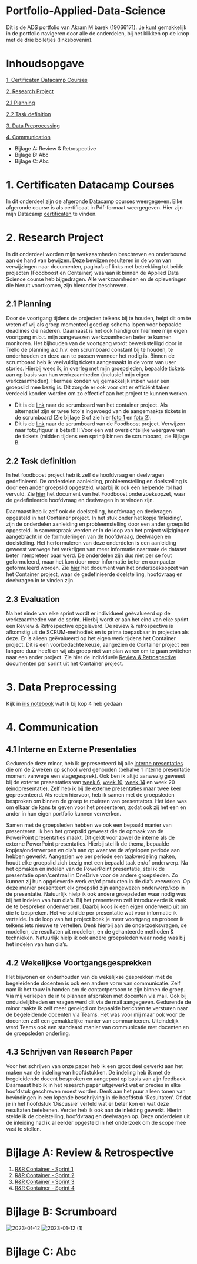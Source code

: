 # Portfolio-Applied-Data-Science
Dit is de ADS portfolio van Akram M'barek (19066171). Je kunt gemakkelijk in de portfolio navigeren door alle de onderdelen, bij het klikken op de knop met de drie bolletjes (linksbovenin). 

# Inhoudsopgave
[1. Certificaten Datacamp Courses](certificaten-datacamp-courses)  

[2. Research Project](research-project) 

[2.1 Planning](planning)

[2.2 Task definition](task-definition)

[3. Data Preprocessing](data-preprocessing)

[4. Communication](communication) 

- Bijlage A: Review & Retrospective
- Bijlage B: Abc
- Bijlage C: Abc


# 1. Certificaten Datacamp Courses
In dit onderdeel zijn de afgeronde Datacamp courses weergegeven. Elke afgeronde course is als certificaat in Pdf-formaat weergegeven. Hier zijn mijn Datacamp [certificaten](https://github.com/akram090/Portfolio-Applied-Data-Science/tree/main/Certficaten) te vinden.

# 2. Research Project
In dit onderdeel worden mijn werkzaamheden beschreven en onderbouwd aan de hand van bewijzen. Deze bewijzen resulteren in de vorm van verwijzingen naar documenten, pagina’s of links met betrekking tot beide projecten (Foodboost en Container) waaraan ik binnen de Applied Data Science course heb bijgedragen. Alle werkzaamheden en de opleveringen die hieruit voortkomen, zijn hieronder beschreven. 

## 2.1 Planning
Door de voortgang tijdens de projecten telkens bij te houden, helpt dit om te weten of wij als groep momenteel goed op schema lopen voor bepaalde deadlines die naderen. Daarnaast is het ook handig om hiermee mijn eigen voortgang m.b.t. mijn aangewezen werkzaamheden beter te kunnen monitoren. Het bijhouden van de voortgang wordt bewerkstelligd door in Trello de planning a.d.h.v. een scrumboard constant bij te houden, te onderhouden en deze aan te passen wanneer het nodig is. Binnen de scrumboard heb ik veelvuldig tickets aangemaakt in de vorm van user stories. Hierbij wees ik, in overleg met mijn groepsleden, bepaalde tickets aan op basis van hun werkzaamheden (inclusief mijn eigen werkzaamheden). Hiermee konden wij gemakkelijk inzien waar een groepslid mee bezig is. Dit zorgde er ook voor dat er efficiënt taken verdeeld konden worden om zo effectief aan het project te kunnen werken.
-	Dit is de [link](https://trello.com/invite/b/1gds5cFw/ATTIa3437b0ed173b1712f1af2c2c331c6ee64EDFC64/ads-container-project) naar de scrumboard van het container project. Als alternatief zijn er twee foto's ingevoegd van de aangemaakte tickets in de scrumboard (Zie bijlage B of zie hier [foto 1](https://github.com/akram090/Portfolio-Applied-Data-Science/blob/main/2023-01-12.png) en [foto 2](https://github.com/akram090/Portfolio-Applied-Data-Science/blob/main/2023-01-12%20(1).png)).
-	Dit is de [link](https://trello.com/invite/b/Ty22iopA/8e136287a9d1e50d2ddcb5670dc728f8/applied-data-science-foodboost-groep-4) naar de scrumboard van de Foodboost project. Verwijzen naar foto/figuur is beter!!!!!
Voor een wat overzichtelijke weergave van de tickets (midden tijdens een sprint) binnen de scrumboard, zie Bijlage B.

## 2.2 Task definition
In het foodboost project heb ik zelf de hoofdvraag en deelvragen gedefinieerd. De onderdelen aanleiding, probleemstelling en doelstelling is door een ander groepslid opgesteld, waarbij ik ook een helpende rol had vervuld. Zie [hier](https://github.com/akram090/Portfolio-Applied-Data-Science/blob/main/Onderzoeksopzet%20Foodboost%20project.md) het document van het Foodboost onderzoeksopzet, waar de gedefinieerde hoofdvraag en deelvragen in te vinden zijn.

Daarnaast heb ik zelf ook de doelstelling, hoofdvraag en deelvragen opgesteld in het Container project. In het stuk onder het kopje ‘Inleiding’, zijn de onderdelen aanleiding en probleemstelling door een ander groepslid opgesteld. In samenspraak werden er in de loop van het project wijzigingen aangebracht in de formuleringen van de hoofdvraag, deelvragen en doelstelling. Het herformuleren van deze onderdelen is een aanleiding geweest vanwege het verkrijgen van meer informatie naarmate de dataset beter interpreteer baar werd. De onderdelen zijn dus niet per se fout geformuleerd, maar het kon door meer informatie beter en compacter geformuleerd worden. Zie [hier](https://github.com/akram090/Portfolio-Applied-Data-Science/blob/main/Onderzoeksopzet%20Container%20Project.md) het document van het onderzoeksopzet van het Container project, waar de gedefinieerde doelstelling, hoofdvraag en deelvragen in te vinden zijn.

## 2.3 Evaluation
Na het einde van elke sprint wordt er individueel geëvalueerd op de werkzaamheden van de sprint. Hierbij wordt er aan het eind van elke sprint een Review & Retrospective opgeleverd. De review & retrospective is afkomstig uit de SCRUM-methodiek en is prima toepasbaar in projecten als deze. Er is alleen geëvalueerd op het eigen werk tijdens het Container project. Dit is een voorbedachte keuze, aangezien de Container project een langere duur heeft en wij als groep niet van plan waren om te gaan switchen naar een ander project. Zie hier de individuele [Review & Retrospective](https://github.com/akram090/Portfolio-Applied-Data-Science/tree/main/Review%20%26%20Retrospectives) documenten per sprint uit het Container project. 

# 3. Data Preprocessing
Kijk in [iris notebook](https://github.com/akram090/Portfolio-Applied-Data-Science/blob/main/Datascience%20notebooks/iris-classification-random-forest-Akram.ipynb) wat ik bij kop 4 heb gedaan

# 4. Communication
## 4.1 Interne en Externe Presentaties
Gedurende deze minor, heb ik gepresenteerd bij alle [interne presentaties](https://github.com/akram090/Portfolio-Applied-Data-Science/tree/main/Interne%20PowerPoint%20Presentaties) die om de 2 weken op school werd gehouden (behalve 1 interne presentatie moment vanwege een stagegesprek). Ook ben ik altijd aanwezig geweest bij de externe presentaties van [week 6](https://github.com/akram090/Portfolio-Applied-Data-Science/blob/main/Foodboost%20eindpresentatie.pptx), [week 10](https://github.com/akram090/Portfolio-Applied-Data-Science/blob/main/Externe%20presentatie%20week%2010%20groep%204.pptx), [week 14](https://github.com/akram090/Portfolio-Applied-Data-Science/blob/main/Externe%20presentatie%20week%2014%20groep%204.pptx) en week 20 (eindpresentatie). Zelf heb ik bij de externe presentaties maar twee keer gepresenteerd. Als reden hiervoor, heb ik samen met de groepsleden besproken om binnen de groep te rouleren van presentators. Het idee was om elkaar de kans te geven voor het presenteren, zodat ook zij het een en ander in hun eigen portfolio kunnen verwerken. 

Samen met de groepsleden hebben we ook een bepaald manier van presenteren. Ik ben het groepslid geweest die de opmaak van de PowerPoint presentaties maakt. Dit geldt voor zowel de interne als de externe PowerPoint presentaties. Hierbij stel ik de thema, bepaalde kopjes/onderwerpen en dia’s aan op waar we de afgelopen periode aan hebben gewerkt. Aangezien we per periode een taakverdeling maken, houdt elke groepslid zich bezig met een bepaald taak en/of onderwerp. Na het opmaken en indelen van de PowerPoint presentatie, stel ik de presentatie open/centraal in OneDrive voor de andere groepsleden. Zo kunnen zij hun opgeleverde werk en/of producten in de dia’s verwerken. Op deze manier presenteert elk groepslid zijn aangewezen onderwerp/kop in de presentatie. Natuurlijk hielp ik ook andere groepsleden waar nodig was bij het indelen van hun dia’s. Bij het presenteren zelf introduceerde ik vaak de te bespreken onderwerpen. Daarbij koos ik een eigen onderwerp uit om die te bespreken. Het verschilde per presentatie wat voor informatie ik vertelde. In de loop van het project boek je meer voortgang en probeer ik telkens iets nieuwe te vertellen. Denk hierbij aan de onderzoeksvragen, de modellen, de resultaten uit modellen, en de gehanteerde methoden & technieken. Natuurlijk hielp ik ook andere groepsleden waar nodig was bij het indelen van hun dia’s.

## 4.2 Wekelijkse Voortgangsgesprekken
Het bijwonen en onderhouden van de wekelijkse gesprekken met de begeleidende docenten is ook een andere vorm van communicatie. Zelf nam ik het touw in handen om de contactpersoon te zijn binnen de groep. Via mij verliepen de in te plannen afspraken met docenten via mail. Ook bij onduidelijkheden en vragen werd dit via de mail aangegeven. Gedurende de minor raakte ik zelf meer geneigd om bepaalde berichten te versturen naar de begeleidende docenten via Teams. Het was voor mij maar ook voor de docenten zelf een gemakkelijke manier van communiceren. Uiteindelijk werd Teams ook een standaard manier van communicatie met docenten en de groepsleden onderling. 

## 4.3 Schrijven van Research Paper
Voor het schrijven van onze paper heb ik een groot deel gewerkt aan het maken van de indeling van hoofdstukken. De indeling heb ik met de begeleidende docent besproken en aangepast op basis van zijn feedback. Daarnaast heb ik in het research paper uitgewerkt wat er precies in elke hoofdstuk geschreven moest worden. Denk aan het puur alleen tonen van bevindingen in een lopende beschrijving in de hoofdstuk ‘Resultaten’. Of dat je in het hoofdstuk ‘Discussie’ verteld wat er beter kon en wat deze resultaten betekenen. Verder heb ik ook aan de inleiding gewerkt. Hierin stelde ik de doelstelling, hoofdvraag en deelvragen op. Deze onderdelen uit de inleiding had ik al eerder opgesteld in het onderzoek om de scope mee vast te stellen.


# Bijlage A: Review & Retrospective
1. [R&R Container - Sprint 1](https://github.com/akram090/Portfolio-Applied-Data-Science/blob/main/Review%20%26%20Retrospectives/Review%20%26%20Retrospective%20Container%20-%20Sprint%201.md)
2. [R&R Container - Sprint 2](https://github.com/akram090/Portfolio-Applied-Data-Science/blob/main/Review%20%26%20Retrospectives/Review%20%26%20Retrospective%20Container%20-%20Sprint%202.md)
3. [R&R Container - Sprint 3](https://github.com/akram090/Portfolio-Applied-Data-Science/blob/main/Review%20%26%20Retrospectives/Review%20%26%20Retrospective%20Container%20-%20Sprint%203.md)
4. [R&R Container - Sprint 4](https://github.com/akram090/Portfolio-Applied-Data-Science/blob/main/Review%20%26%20Retrospectives/Review%20%26%20Retrospective%20Container%20-%20Sprint%204.md)

# Bijlage B: Scrumboard
![2023-01-12](https://user-images.githubusercontent.com/113041862/212182725-3a8da138-316a-4b86-a07c-7e476cff891c.png)
![2023-01-12 (1)](https://user-images.githubusercontent.com/113041862/212182763-f46f42e8-76d8-4217-a912-acf271c23c86.png)

# Bijlage C: Abc

